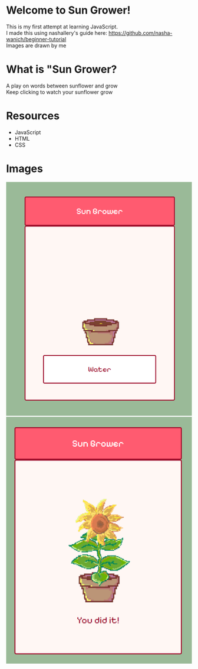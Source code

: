 # Welcome to Sun Grower!
This is my first attempt at learning JavaScript. <br>
I made this using nashallery's guide here: https://github.com/nasha-wanich/beginner-tutorial <br>
Images are drawn by me

# What is "Sun Grower? <br>
A play on words between sunflower and grow <br>
Keep clicking to watch your sunflower grow

# Resources <br>
- JavaScript
- HTML 
- CSS

# Images 
![alt text](image.png)
![alt text](image-1.png)